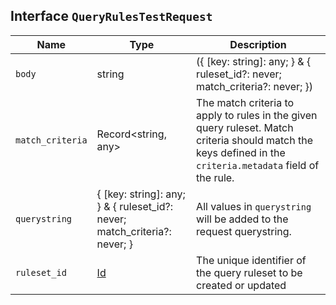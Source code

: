 ## Interface `QueryRulesTestRequest`

| Name | Type | Description |
| - | - | - |
| `body` | string | ({ [key: string]: any; } & { ruleset_id?: never; match_criteria?: never; }) | All values in `body` will be added to the request body. |
| `match_criteria` | Record<string, any> | The match criteria to apply to rules in the given query ruleset. Match criteria should match the keys defined in the `criteria.metadata` field of the rule. |
| `querystring` | { [key: string]: any; } & { ruleset_id?: never; match_criteria?: never; } | All values in `querystring` will be added to the request querystring. |
| `ruleset_id` | [Id](./Id.md) | The unique identifier of the query ruleset to be created or updated |
